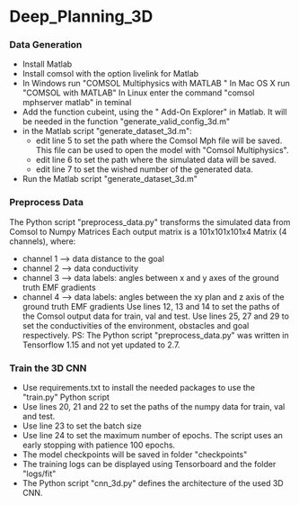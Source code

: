# Deep_Planning_3D

### Data Generation
* Install Matlab
* Install comsol with the option livelink for Matlab
* In Windows run "COMSOL Multiphysics with MATLAB "
  In Mac OS X run "COMSOL with MATLAB"
  In Linux enter the command "comsol mphserver matlab" in teminal
* Add the function cubeint, using the " Add-On Explorer" in Matlab. It will be needed in the function "generate_valid_config_3d.m"
* in the Matlab script "generate_dataset_3d.m":
  - edit line 5 to set the path where the Comsol Mph file will be saved. This file can be used to open the model with "Comsol Multiphysics".
  - edit line 6 to set the path where the simulated data will be saved.
  - edit line 7 to set the wished number of the generated data. 
* Run the Matlab script "generate_dataset_3d.m"

### Preprocess Data
The Python script "preprocess_data.py" transforms the simulated data from Comsol to Numpy Matrices
Each output matrix is a 101x101x101x4 Matrix (4 channels), where:
* channel 1 --> data distance to the goal
* channel 2 --> data conductivity
* channel 3 --> data labels: angles between x and y axes of the ground truth EMF gradients
* channel 4 --> data labels: angles between the xy plan and z axis of the ground truth EMF gradients
Use lines 12, 13 and 14 to set the paths of the Comsol output data for train, val and test.
Use lines 25, 27 and 29 to set the conductivities of the environment, obstacles and goal respectively.
PS: The Python script "preprocess_data.py" was written in Tensorflow 1.15 and not yet updated to 2.7.

### Train the 3D CNN
* Use requirements.txt to install the needed packages to use the "train.py" Python script
* Use lines 20, 21 and 22 to set the paths of the numpy data for train, val and test.
* Use line 23 to set the batch size
* Use line 24 to set the maximum number of epochs. The script uses an early stopping with patience 100 epochs.
* The model checkpoints will be saved in folder "checkpoints"
* The training logs can be displayed using Tensorboard and the folder "logs/fit"
* The Python script "cnn_3d.py" defines the architecture of the used 3D CNN. 

